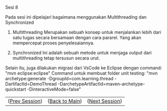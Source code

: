 Sesi 8

Pada sesi ini dipelajari bagaimana menggunakan Multithreading dan Synchronized

1. Multithreading
    Merupakan sebuah konsep untuk menjalankan lebih dari satu tugas secara bersamaan dengan cara pararel. Yang akan mempercepat proses penyelesaiannya.

2. Synchronized
    Ini adalah sebuah metode untuk menjaga output dari multithreading tetap tersusun secara urut.


Selain itu, juga dilakukan migrasi dari VsCode ke Eclipse dengan command: "mvn eclipse:eclipse"
Command untuk membuat folder unit testing: "mvn archetype:generate -DgroupId=com.learning.thread -DartifactId=DemoThread -DarchetypeArtifactId=maven-archetype-quickstart -DinteractiveMode=false"

<table align="center" style="border:none;">
  <tr>
    <td>(<a href="https://github.com/farlhmd/hacktiv8_java_springboot/tree/main/src/sesi7">Prev Session</a>)</td>
    <td>(<a href="https://github.com/farlhmd/hacktiv8_java_springboot">Back to Main</a>)</td>
    <td>(<a href="https://github.com/farlhmd/hacktiv8_java_springboot/tree/main/src/sesi9">Next Session</a>)</td>
  </tr>
</table>